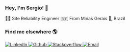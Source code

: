 ### Hey, I'm Sergio! 👋

👨‍💻 Site Reliability Engineer
🇧🇷 From Minas Gerais :cheese:, Brazil  

### Find me elsewhere 🌎  

<a href="https://linkedin.com/in/sergioasantiago" target="_blank">
  <img src=https://img.shields.io/badge/sergio_santiago-black?&style=for-the-badge&logo=linkedin&logoColor=white alt=LinkedIn style="margin-bottom: 5px;" />
</a>

<a href="https://github.com/sergioasantiago?tab=repositories" target="_blank">
  <img src=https://img.shields.io/badge/sergio_santiago-black?&style=for-the-badge&logo=github&logoColor=white alt=Github style="margin-bottom: 5px;" />
</a>

<a href="https://stackoverflow.com/users/1563297/sergio-santiago" target="_blank">
  <img src=https://img.shields.io/badge/sergio_santiago-black?&style=for-the-badge&logo=stackoverflow&logoColor=white alt=Stackoverflow style="margin-bottom: 5px;" />
</a>

<a href="mailto:sergio.a.santiago@gmail.com">
  <img src=https://img.shields.io/badge/sergio_santiago-black?&style=for-the-badge&logo=gmail&logoColor=white alt=Email style="margin-bottom: 5px;" />
</a>

